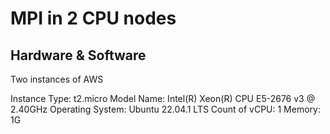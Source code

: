 # MPI in 2 CPU nodes


## Hardware & Software

Two instances of AWS

Instance Type: t2.micro
Model Name: Intel(R) Xeon(R) CPU E5-2676 v3 @ 2.40GHz
Operating System: Ubuntu 22.04.1 LTS
Count of vCPU: 1
Memory: 1G
